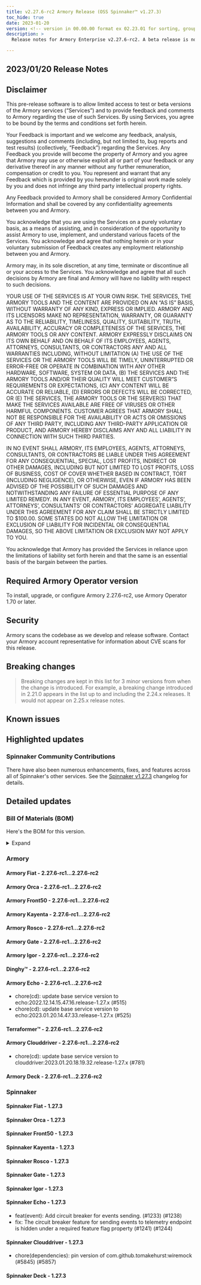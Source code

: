 ```yaml
---
title: v2.27.6-rc2 Armory Release (OSS Spinnaker™ v1.27.3)
toc_hide: true
date: 2023-01-20
version: <!-- version in 00.00.00 format ex 02.23.01 for sorting, grouping -->
description: >
  Release notes for Armory Enterprise v2.27.6-rc2. A beta release is not meant for installation in production environments.

---
```


## 2023/01/20 Release Notes

## Disclaimer

This pre-release software is to allow limited access to test or beta versions of the Armory services (“Services”) and to provide feedback and comments to Armory regarding the use of such Services. By using Services, you agree to be bound by the terms and conditions set forth herein.

Your Feedback is important and we welcome any feedback, analysis, suggestions and comments (including, but not limited to, bug reports and test results) (collectively, “Feedback”) regarding the Services. Any Feedback you provide will become the property of Armory and you agree that Armory may use or otherwise exploit all or part of your feedback or any derivative thereof in any manner without any further remuneration, compensation or credit to you. You represent and warrant that any Feedback which is provided by you hereunder is original work made solely by you and does not infringe any third party intellectual property rights.

Any Feedback provided to Armory shall be considered Armory Confidential Information and shall be covered by any confidentiality agreements between you and Armory.

You acknowledge that you are using the Services on a purely voluntary basis, as a means of assisting, and in consideration of the opportunity to assist Armory to use, implement, and understand various facets of the Services. You acknowledge and agree that nothing herein or in your voluntary submission of Feedback creates any employment relationship between you and Armory.

Armory may, in its sole discretion, at any time, terminate or discontinue all or your access to the Services. You acknowledge and agree that all such decisions by Armory are final and Armory will have no liability with respect to such decisions.

YOUR USE OF THE SERVICES IS AT YOUR OWN RISK. THE SERVICES, THE ARMORY TOOLS AND THE CONTENT ARE PROVIDED ON AN “AS IS” BASIS, WITHOUT WARRANTY OF ANY KIND, EXPRESS OR IMPLIED. ARMORY AND ITS LICENSORS MAKE NO REPRESENTATION, WARRANTY, OR GUARANTY AS TO THE RELIABILITY, TIMELINESS, QUALITY, SUITABILITY, TRUTH, AVAILABILITY, ACCURACY OR COMPLETENESS OF THE SERVICES, THE ARMORY TOOLS OR ANY CONTENT. ARMORY EXPRESSLY DISCLAIMS ON ITS OWN BEHALF AND ON BEHALF OF ITS EMPLOYEES, AGENTS, ATTORNEYS, CONSULTANTS, OR CONTRACTORS ANY AND ALL WARRANTIES INCLUDING, WITHOUT LIMITATION (A) THE USE OF THE SERVICES OR THE ARMORY TOOLS WILL BE TIMELY, UNINTERRUPTED OR ERROR-FREE OR OPERATE IN COMBINATION WITH ANY OTHER HARDWARE, SOFTWARE, SYSTEM OR DATA, (B) THE SERVICES AND THE ARMORY TOOLS AND/OR THEIR QUALITY WILL MEET CUSTOMER”S REQUIREMENTS OR EXPECTATIONS, (C) ANY CONTENT WILL BE ACCURATE OR RELIABLE, (D) ERRORS OR DEFECTS WILL BE CORRECTED, OR (E) THE SERVICES, THE ARMORY TOOLS OR THE SERVER(S) THAT MAKE THE SERVICES AVAILABLE ARE FREE OF VIRUSES OR OTHER HARMFUL COMPONENTS. CUSTOMER AGREES THAT ARMORY SHALL NOT BE RESPONSIBLE FOR THE AVAILABILITY OR ACTS OR OMISSIONS OF ANY THIRD PARTY, INCLUDING ANY THIRD-PARTY APPLICATION OR PRODUCT, AND ARMORY HEREBY DISCLAIMS ANY AND ALL LIABILITY IN CONNECTION WITH SUCH THIRD PARTIES.

IN NO EVENT SHALL ARMORY, ITS EMPLOYEES, AGENTS, ATTORNEYS, CONSULTANTS, OR CONTRACTORS BE LIABLE UNDER THIS AGREEMENT FOR ANY CONSEQUENTIAL, SPECIAL, LOST PROFITS, INDIRECT OR OTHER DAMAGES, INCLUDING BUT NOT LIMITED TO LOST PROFITS, LOSS OF BUSINESS, COST OF COVER WHETHER BASED IN CONTRACT, TORT (INCLUDING NEGLIGENCE), OR OTHERWISE, EVEN IF ARMORY HAS BEEN ADVISED OF THE POSSIBILITY OF SUCH DAMAGES AND NOTWITHSTANDING ANY FAILURE OF ESSENTIAL PURPOSE OF ANY LIMITED REMEDY. IN ANY EVENT, ARMORY, ITS EMPLOYEES’, AGENTS’, ATTORNEYS’, CONSULTANTS’ OR CONTRACTORS’ AGGREGATE LIABILITY UNDER THIS AGREEMENT FOR ANY CLAIM SHALL BE STRICTLY LIMITED TO $100.00. SOME STATES DO NOT ALLOW THE LIMITATION OR EXCLUSION OF LIABILITY FOR INCIDENTAL OR CONSEQUENTIAL DAMAGES, SO THE ABOVE LIMITATION OR EXCLUSION MAY NOT APPLY TO YOU.

You acknowledge that Armory has provided the Services in reliance upon the limitations of liability set forth herein and that the same is an essential basis of the bargain between the parties.


## Required Armory Operator version

To install, upgrade, or configure Armory 2.27.6-rc2, use Armory Operator 1.70 or later.

## Security

Armory scans the codebase as we develop and release software. Contact your Armory account representative for information about CVE scans for this release.

## Breaking changes
<!-- Copy/paste from the previous version if there are recent ones. We can drop breaking changes after 3 minor versions. Add new ones from OSS and Armory. -->

> Breaking changes are kept in this list for 3 minor versions from when the change is introduced. For example, a breaking change introduced in 2.21.0 appears in the list up to and including the 2.24.x releases. It would not appear on 2.25.x release notes.

## Known issues
<!-- Copy/paste known issues from the previous version if they're not fixed. Add new ones from OSS and Armory. If there aren't any issues, state that so readers don't think we forgot to fill out this section. -->

## Highlighted updates

<!--
Each item category (such as UI) under here should be an h3 (###). List the following info that service owners should be able to provide:
- Major changes or new features we want to call out for Armory and OSS. Changes should be grouped under end user understandable sections. For example, instead of Deck, use UI. Instead of Fiat, use Permissions.
- Fixes to any known issues from previous versions that we have in release notes. These can all be grouped under a Fixed issues H3.
-->




###  Spinnaker Community Contributions

There have also been numerous enhancements, fixes, and features across all of Spinnaker's other services. See the
[Spinnaker v1.27.3](https://www.spinnaker.io/changelogs/1.27.3-changelog/) changelog for details.

## Detailed updates

### Bill Of Materials (BOM)

Here's the BOM for this version.
<details><summary>Expand</summary>
<pre class="highlight">
<code>artifactSources:
  dockerRegistry: docker.io/armory
dependencies:
  redis:
    commit: null
    version: 2:2.8.4-2
services:
  clouddriver:
    commit: 60eafebf9875071709e3d8ec53d2729a197574f1
    version: 2.27.6-rc2
  deck:
    commit: 0802cbb92aa32eb6b387b5a6e54db14843fc6f31
    version: 2.27.6-rc2
  dinghy:
    commit: ca161395d61ae5e93d1f9ecfbb503b68c2b54bc5
    version: 2.27.6-rc2
  echo:
    commit: 3204f90e951562245c62430d863617c34b3a0826
    version: 2.27.6-rc2
  fiat:
    commit: b3ca6748d2377454949420613e7912748ea00b52
    version: 2.27.6-rc2
  front50:
    commit: 5e1fe36c4b8df29cc9cb4d7af581a44b0ca44e59
    version: 2.27.6-rc2
  gate:
    commit: adf9732bc7b3c8df48b21b86ef9783efcadec78b
    version: 2.27.6-rc2
  igor:
    commit: 9e2d7946da19c803eb0bd12e888c5119528a364c
    version: 2.27.6-rc2
  kayenta:
    commit: 5a1efcefddfe78f37550f5bee723570e3737ce04
    version: 2.27.6-rc2
  monitoring-daemon:
    commit: null
    version: 2.26.0
  monitoring-third-party:
    commit: null
    version: 2.26.0
  orca:
    commit: fa3449f0202512534382d2d2a0431f25f4f408c5
    version: 2.27.6-rc2
  rosco:
    commit: f4164fdcfa275b62e0c0fefbe26b5cbd845c543d
    version: 2.27.6-rc2
  terraformer:
    commit: f845ba2fc760c46b98794a10c32cc2b713c7c9e0
    version: 2.27.6-rc2
timestamp: "2023-01-20 20:04:33"
version: 2.27.6-rc2
</code>
</pre>
</details>

### Armory


#### Armory Fiat - 2.27.6-rc1...2.27.6-rc2


#### Armory Orca - 2.27.6-rc1...2.27.6-rc2


#### Armory Front50 - 2.27.6-rc1...2.27.6-rc2


#### Armory Kayenta - 2.27.6-rc1...2.27.6-rc2


#### Armory Rosco - 2.27.6-rc1...2.27.6-rc2


#### Armory Gate - 2.27.6-rc1...2.27.6-rc2


#### Armory Igor - 2.27.6-rc1...2.27.6-rc2


#### Dinghy™ - 2.27.6-rc1...2.27.6-rc2


#### Armory Echo - 2.27.6-rc1...2.27.6-rc2

  - chore(cd): update base service version to echo:2022.12.14.15.47.16.release-1.27.x (#515)
  - chore(cd): update base service version to echo:2023.01.20.14.47.33.release-1.27.x (#525)

#### Terraformer™ - 2.27.6-rc1...2.27.6-rc2


#### Armory Clouddriver - 2.27.6-rc1...2.27.6-rc2

  - chore(cd): update base service version to clouddriver:2023.01.20.18.19.32.release-1.27.x (#781)

#### Armory Deck - 2.27.6-rc1...2.27.6-rc2



### Spinnaker


#### Spinnaker Fiat - 1.27.3


#### Spinnaker Orca - 1.27.3


#### Spinnaker Front50 - 1.27.3


#### Spinnaker Kayenta - 1.27.3


#### Spinnaker Rosco - 1.27.3


#### Spinnaker Gate - 1.27.3


#### Spinnaker Igor - 1.27.3


#### Spinnaker Echo - 1.27.3

  - feat(event): Add circuit breaker for events sending. (#1233) (#1238)
  - fix: The circuit breaker feature for sending events to telemetry endpoint is hidden under a required feature flag property (#1241) (#1244)

#### Spinnaker Clouddriver - 1.27.3

  - chore(dependencies): pin version of com.github.tomakehurst:wiremock (#5845) (#5857)

#### Spinnaker Deck - 1.27.3


